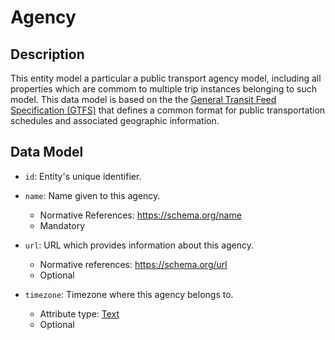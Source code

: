 # Agency

## Description

This entity model a particular a public transport agency model, including all properties which are commom to multiple trip instances belonging to such model. This data model is based on the the [General Transit Feed Specification (GTFS)](https://developers.google.com/transit/gtfs/) that defines a common format for public transportation schedules and associated geographic information.

## Data Model
- ```id```: Entity's unique identifier.
- ```name```: Name given to this agency.
    - Normative References: https://schema.org/name
    - Mandatory 

- ```url```: URL which provides information about this agency.
    - Normative references: https://schema.org/url 
    - Optional 
    
- ```timezone```: Timezone where this agency belongs to.
    - Attribute type: [Text](https://schema.org/Text)
    - Optional